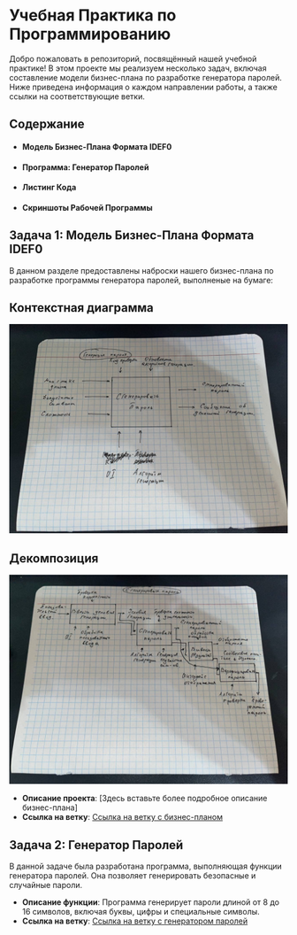 # Учебная Практика по Программированию

Добро пожаловать в репозиторий, посвящённый нашей учебной практике! В этом проекте мы реализуем несколько задач, включая составление модели бизнес-плана по разработке генератора паролей. Ниже приведена информация о каждом направлении работы, а также ссылки на соответствующие ветки.

## Содержание

- #### Модель Бизнес-Плана Формата IDEF0
- #### Программа: Генератор Паролей
- #### Листинг Кода
- #### Скриншоты Рабочей Программы

## Задача 1: Модель Бизнес-Плана Формата IDEF0

В данном разделе предоставлены наброски нашего бизнес-плана по разработке программы генератора паролей, выполненые на бумаге:

## Контекстная диаграмма
![Контекстная диаграмма](https://github.com/IvanVolkogonov/iwan_/blob/main/photo_2024-11-01_19-32-56.jpg)

## Декомпозиция
![Декомпозиция](https://github.com/IvanVolkogonov/iwan_/blob/main/photo_2024-11-01_19-32-50.jpg)





- **Описание проекта**: [Здесь вставьте более подробное описание бизнес-плана]
- **Ссылка на ветку**: [Ссылка на ветку с бизнес-планом](https://github.com/iwan_/Main/tree/main)

## Задача 2: Генератор Паролей

В данной задаче была разработана программа, выполняющая функции генератора паролей. Она позволяет генерировать безопасные и случайные пароли.

- **Описание функции**: Программа генерирует пароли длиной от 8 до 16 символов, включая буквы, цифры и специальные символы.
- **Ссылка на ветку**: [Ссылка на ветку с генератором паролей](https://github.com/ваш_пользователь/ваш_репозиторий/tree/имя_ветки)


